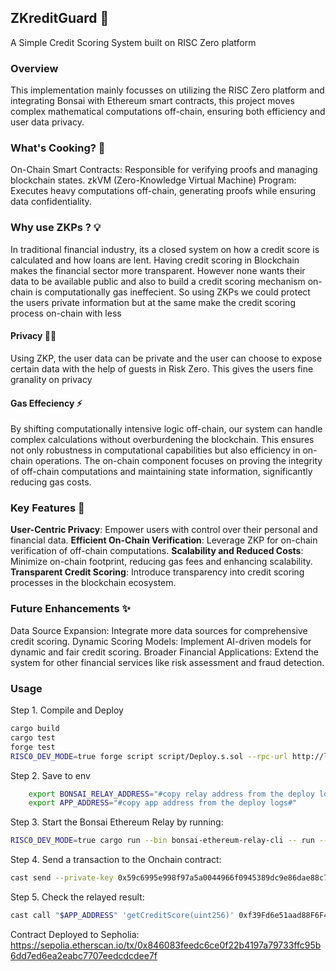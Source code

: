 ## ZKreditGuard 🌟 

A Simple Credit Scoring System built on RISC Zero platform

### Overview 
This implementation mainly focusses on utilizing the RISC Zero platform and integrating Bonsai with Ethereum smart contracts, this project moves complex mathematical computations off-chain, ensuring both efficiency and user data privacy.

### What's Cooking? 🍳
On-Chain Smart Contracts: Responsible for verifying proofs and managing blockchain states.
zkVM (Zero-Knowledge Virtual Machine) Program: Executes heavy computations off-chain, generating proofs while ensuring data confidentiality.

### Why use ZKPs ? 💡
In traditional financial industry, its a closed system on how a credit score is calculated and how loans are lent. Having credit scoring in Blockchain makes the financial sector more transparent. However none wants their data to be available public and also to build a credit scoring mechanism on-chain is computationally gas ineffecient. So using ZKPs we could protect the users private information but at the same make the credit scoring process on-chain with less 

#### Privacy 🕵️‍♂️
Using ZKP, the user data can be private and the user can choose to expose certain data with the help of guests in Risk Zero. This gives the users fine granality on privacy

#### Gas Effeciency ⚡
By shifting computationally intensive logic off-chain, our system can handle complex calculations without overburdening the blockchain. This ensures not only robustness in computational capabilities but also efficiency in on-chain operations. The on-chain component focuses on proving the integrity of off-chain computations and maintaining state information, significantly reducing gas costs.

### Key Features 📌
**User-Centric Privacy**: Empower users with control over their personal and financial data.
**Efficient On-Chain Verification**: Leverage ZKP for on-chain verification of off-chain computations.
**Scalability and Reduced Costs**: Minimize on-chain footprint, reducing gas fees and enhancing scalability.
**Transparent Credit Scoring**: Introduce transparency into credit scoring processes in the blockchain ecosystem.

### Future Enhancements  ✨
Data Source Expansion: Integrate more data sources for comprehensive credit scoring.
Dynamic Scoring Models: Implement AI-driven models for dynamic and fair credit scoring.
Broader Financial Applications: Extend the system for other financial services like risk assessment and fraud detection.


### Usage 
Step 1. Compile and Deploy

```sh
cargo build
cargo test
forge test
RISC0_DEV_MODE=true forge script script/Deploy.s.sol --rpc-url http://localhost:8545 --broadcast
```

Step 2. Save to env 

```sh
    export BONSAI_RELAY_ADDRESS="#copy relay address from the deploy logs#"
    export APP_ADDRESS="#copy app address from the deploy logs#"
``` 

Step 3. Start the Bonsai Ethereum Relay by running:

```sh
RISC0_DEV_MODE=true cargo run --bin bonsai-ethereum-relay-cli -- run --relay-address "$BONSAI_RELAY_ADDRESS"
```

Step 4. Send a transaction to the Onchain contract:

```bash
cast send --private-key 0x59c6995e998f97a5a0044966f0945389dc9e86dae88c7a8412f4603b6b78690d --gas-limit 100000 "$APP_ADDRESS" 'calculateCreditScore(address)' 0xf39Fd6e51aad88F6F4ce6aB8827279cffFb92266
```

Step 5. Check the relayed result:

```bash
cast call "$APP_ADDRESS" 'getCreditScore(uint256)' 0xf39Fd6e51aad88F6F4ce6aB8827279cffFb92266
```

Contract Deployed to Sepholia: https://sepolia.etherscan.io/tx/0x846083feedc6ce0f22b4197a79733ffc95b6dd7ed6ea2eabc7707eedcdcdee7f 

